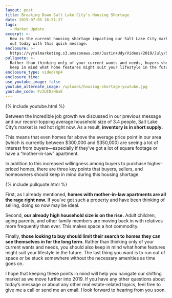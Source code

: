 ```yaml
---
layout: post
title: Breaking Down Salt Lake City’s Housing Shortage
date: 2019-07-05 16:51:27
tags:
  - Market Update
excerpt: >-
  How is the current housing shortage impacting our Salt Lake City market? Find
  out today with this quick message.
enclosure: >-
  https://vyralmarketing.s3.amazonaws.com/Justin+Udy/Videos/2019/July/Salt+Lake+City+Real+Estate+Agent-+Breaking+Down+Salt+Lake+Citys+Housing+Shortage.mp4
pullquote: >-
  Rather than thinking only of your current wants and needs, buyers should also
  keep in mind what home features might suit your lifestyle in the future.
enclosure_type: video/mp4
enclosure_time:
use_youtube_image: false
youtube_alternate_image: /uploads/housing-shortage-youtube.jpg
youtube_code: PzIUIDzHbxE
---
```


{% include youtube.html %}

Between the incredible job growth we discussed in our previous message and our record-topping average household size of 3.4 people, Salt Lake City’s market is red hot right now. As a result, **inventory is in short supply.**&nbsp;

This means that even homes far above the average price point in our area (which is currently between $300,000 and $350,000) are seeing a lot of interest from buyers—especially if they’ve got a lot of square footage or have a “mother-in-law” apartment.

In addition to this increased willingness among buyers to purchase higher-priced homes, there are three key points that buyers, sellers, and homeowners should keep in mind during this housing shortage.&nbsp;

{% include pullquote.html %}

First, as I already mentioned, **homes with mother-in-law apartments are all the rage right now.** If you’ve got such a property and have been thinking of selling, doing so now may be ideal.&nbsp;

Second, **our already high household size is on the rise.** Adult children, aging parents, and other family members are moving back in with relatives more frequently than ever. This makes space a hot commodity. &nbsp;

Finally, **those looking to buy should limit their search to homes they can see themselves in for the long term.** Rather than thinking only of your current wants and needs, you should also keep in mind what home features might suit your lifestyle in the future. The last thing you want is to run out of space or be stuck somewhere without the necessary amenities as time goes on.&nbsp;

I hope that keeping these points in mind will help you navigate our shifting market as we move further into 2019. If you have any other questions about today’s message or about any other real estate-related topics, feel free to give me a call or send me an email. I look forward to hearing from you soon.